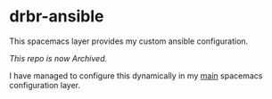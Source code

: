 drbr-ansible
===============

This spacemacs layer provides my custom ansible configuration.

*This repo is now Archived.*

I have managed to configure this dynamically in my [main](https://github.com/gderber/drbr) spacemacs configuration layer.

